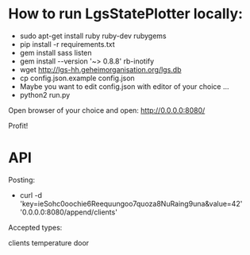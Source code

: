 # How to run LgsStatePlotter locally:

* sudo apt-get install ruby ruby-dev rubygems
* pip install -r requirements.txt
* gem install sass listen
* gem install --version '~> 0.8.8' rb-inotify
* wget http://lgs-hh.geheimorganisation.org/lgs.db
* cp config.json.example config.json
* Maybe you want to edit config.json with editor of your choice ...
* python2 run.py

Open browser of your choice and open:
http://0.0.0.0:8080/

Profit!

# API

Posting:
* curl -d 'key=ieSohc0oochie6Reequungoo7quoza8NuRaing9una&value=42' '0.0.0.0:8080/append/clients'

Accepted types:

clients
temperature
door



